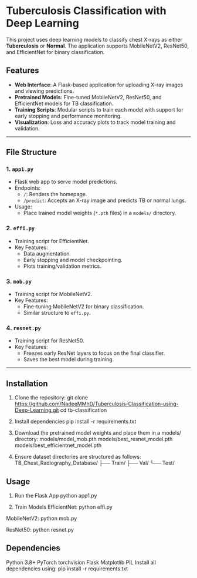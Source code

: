 # Tuberculosis Classification with Deep Learning

This project uses deep learning models to classify chest X-rays as either **Tuberculosis** or **Normal**. The application supports MobileNetV2, ResNet50, and EfficientNet for binary classification.

## Features

- **Web Interface**: A Flask-based application for uploading X-ray images and viewing predictions.
- **Pretrained Models**: Fine-tuned MobileNetV2, ResNet50, and EfficientNet models for TB classification.
- **Training Scripts**: Modular scripts to train each model with support for early stopping and performance monitoring.
- **Visualization**: Loss and accuracy plots to track model training and validation.

---

## File Structure

### 1. `app1.py`
- Flask web app to serve model predictions.
- Endpoints:
  - `/`: Renders the homepage.
  - `/predict`: Accepts an X-ray image and predicts TB or normal lungs.
- Usage:
  - Place trained model weights (`*.pth` files) in a `models/` directory.

### 2. `effi.py`
- Training script for EfficientNet.
- Key Features:
  - Data augmentation.
  - Early stopping and model checkpointing.
  - Plots training/validation metrics.

### 3. `mob.py`
- Training script for MobileNetV2.
- Key Features:
  - Fine-tuning MobileNetV2 for binary classification.
  - Similar structure to `effi.py`.

### 4. `resnet.py`
- Training script for ResNet50.
- Key Features:
  - Freezes early ResNet layers to focus on the final classifier.
  - Saves the best model during training.

---

## Installation

1. Clone the repository:
   git clone https://github.com/NadeeMMhD/Tuberculosis-Classification-using-Deep-Learning.git
   cd tb-classification
   
2. Install dependencies
   pip install -r requirements.txt
   
3. Download the pretrained model weights and place them in a models/ directory:
   models/model_mob.pth
   models/best_resnet_model.pth
   models/best_efficientnet_model.pth

4. Ensure dataset directories are structured as follows:
   TB_Chest_Radiography_Database/
    ├── Train/
    ├── Val/
    └── Test/

## Usage
1. Run the Flask App
 python app1.py

2. Train Models
 EfficientNet:
  python effi.py

 MobileNetV2:
  python mob.py
  
 ResNet50:
  python resnet.py

## Dependencies
Python 3.8+
PyTorch
torchvision
Flask
Matplotlib
PIL
Install all dependencies using:
 pip install -r requirements.txt





 
 

